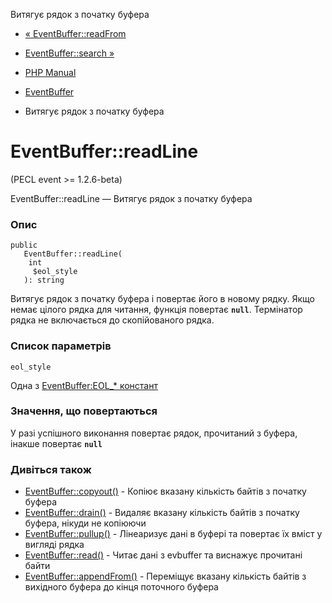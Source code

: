 Витягує рядок з початку буфера

-   [« EventBuffer::readFrom](eventbuffer.readfrom.html)
    
-   [EventBuffer::search »](eventbuffer.search.html)
    
-   [PHP Manual](index.html)
    
-   [EventBuffer](class.eventbuffer.html)
    
-   Витягує рядок з початку буфера
    

# EventBuffer::readLine

(PECL event >= 1.2.6-beta)

EventBuffer::readLine — Витягує рядок з початку буфера

### Опис

```methodsynopsis
public
   EventBuffer::readLine(
    int
     $eol_style
   ): string
```

Витягує рядок з початку буфера і повертає його в новому рядку. Якщо немає цілого рядка для читання, функція повертає **`null`**. Термінатор рядка не включається до скопійованого рядка.

### Список параметрів

`eol_style`

Одна з [EventBuffer:EOL\_\* констант](class.eventbuffer.html#eventbuffer.constants)

### Значення, що повертаються

У разі успішного виконання повертає рядок, прочитаний з буфера, інакше повертає **`null`**

### Дивіться також

-   [EventBuffer::copyout()](eventbuffer.copyout.html) - Копіює вказану кількість байтів з початку буфера
-   [EventBuffer::drain()](eventbuffer.drain.html) - Видаляє вказану кількість байтів з початку буфера, нікуди не копіюючи
-   [EventBuffer::pullup()](eventbuffer.pullup.html) - Лінеаризує дані в буфері та повертає їх вміст у вигляді рядка
-   [EventBuffer::read()](eventbuffer.read.html) - Читає дані з evbuffer та виснажує прочитані байти
-   [EventBuffer::appendFrom()](eventbuffer.appendfrom.html) - Переміщує вказану кількість байтів з вихідного буфера до кінця поточного буфера